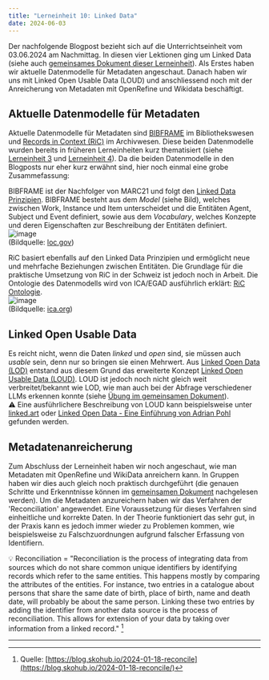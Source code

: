 ```yaml
---
title: "Lerneinheit 10: Linked Data"
date: 2024-06-03
---
```


Der nachfolgende Blogpost bezieht sich auf die Unterrichtseinheit vom 03.06.2024 am Nachmittag. In diesen vier Lektionen ging um Linked Data (siehe auch [gemeinsames Dokument dieser Lerneinheit](https://pad.gwdg.de/KY1DbBllTM2UC4C3CTNy5w)). Als Erstes haben wir aktuelle Datenmodelle für Metadaten angeschaut. Danach haben wir uns mit Linked Open Usable Data (LOUD) und anschliessend noch mit der Anreicherung von Metadaten mit OpenRefine und Wikidata beschäftigt.

## Aktuelle Datenmodelle für Metadaten
Aktuelle Datenmodelle für Metadaten sind [BIBFRAME](https://de.wikipedia.org/wiki/BIBFRAME) im Bibliothekswesen und [Records in Context (RiC)](https://de.wikipedia.org/wiki/Records_in_Contexts) im Archivwesen. Diese beiden Datenmodelle wurden bereits in früheren Lerneinheiten kurz thematisiert (siehe [Lerneinheit 3](https://yara-wagner.github.io/lerntagebuch/2024/02/27/lerneinheit3.html) und [Lerneinheit 4](https://yara-wagner.github.io/lerntagebuch/2024/03/12/lerneinheit4.html)). Da die beiden Datenmodelle in den Blogposts nur eher kurz erwähnt sind, hier noch einmal eine grobe Zusammefassung:

BIBFRAME ist der Nachfolger von MARC21 und folgt den [Linked Data Prinzipien](https://www.w3.org/wiki/LinkedData#:~:text=The%20principles%20are,discover%20more%20things.). BIBFRAME besteht aus dem _Model_ (siehe Bild), welches zwischen Work, Instance und Item unterscheidet und die Entitäten Agent, Subject und Event definiert, sowie aus dem _Vocabulary_, welches Konzepte und deren Eigenschaften zur Beschreibung der Entitäten definiert.<br>
![image](https://github.com/yara-wagner/lerntagebuch/assets/160014711/8a898c64-3f29-4924-b77b-c07cc4a6c758) <br>(Bildquelle: [loc.gov](https://www.loc.gov/bibframe/docs/bibframe2-model.html))

RiC basiert ebenfalls auf den Linked Data Prinzipien und ermöglicht neue und mehrfache Beziehungen zwischen Entitäten. Die Grundlage für die praktische Umsetzung von RiC in der Schweiz ist jedoch noch in Arbeit. Die Ontologie des Datenmodells wird von ICA/EGAD ausführlich erklärt: [RiC Ontologie](https://www.ica.org/standards/RiC/RiC-O_1-0-1.html).<br>
![image](https://github.com/yara-wagner/lerntagebuch/assets/160014711/a9afbadf-142f-4bdf-979c-1da051b8586c) <br> (Bildquelle: [ica.org](https://www.ica.org/standards/RiC/RiC-O_1-0-1.html))


## Linked Open Usable Data
Es reicht nicht, wenn die Daten _linked_ und _open_ sind, sie müssen auch _usable_ sein, denn nur so bringen sie einen Mehrwert. Aus [Linked Open Data (LOD)](https://de.wikipedia.org/wiki/Linked_Open_Data) entstand aus diesem Grund das erweiterte Konzept [Linked Open Usable Data (LOUD)](https://linked.art/loud/). LOUD ist jedoch noch nicht gleich weit verbreitet/bekannt wie LOD, wie man auch bei der Abfrage verschiedener LLMs erkennen konnte (siehe [Übung im gemeinsamen Dokument](https://pad.gwdg.de/KY1DbBllTM2UC4C3CTNy5w#Gruppe-3)).<br>
⚠️ Eine ausführlichere Beschreibung von LOUD kann beispielsweise unter [linked.art](https://linked.art/loud/) oder [Linked Open Data - Eine Einführung von Adrian Pohl](https://slides.lobid.org/2022-05-06-lod-dipf/#/) gefunden werden.

## Metadatenanreicherung
Zum Abschluss der Lerneinheit haben wir noch angeschaut, wie man Metadaten mit OpenRefine und WikiData anreichern kann. In Gruppen haben wir dies auch gleich noch praktisch durchgeführt (die genauen Schritte und Erkenntnisse können im [gemeinsamen Dokument](https://pad.gwdg.de/KY1DbBllTM2UC4C3CTNy5w#Metadaten-anreichern-mit-OpenRefine-und-Wikidata) nachgelesen werden). Um die Metadaten anzureichern haben wir das Verfahren der 'Reconciliation' angewendet. Eine Voraussetzung für dieses Verfahren sind einheitliche und korrekte Daten. In der Theorie funktioniert das sehr gut, in der Praxis kann es jedoch immer wieder zu Problemen kommen, wie beispielsweise zu Falschzuordnungen aufgrund falscher Erfassung von Identifiern.

💡 Reconciliation = "Reconciliation is the process of integrating data from sources which do not share common unique identifiers by identifying records which refer to the same entities. This happens mostly by comparing the attributes of the entities. For instance, two entries in a catalogue about persons that share the same date of birth, place of birth, name and death date, will probably be about the same person. Linking these two entries by adding the identifier from another data source is the process of reconciliation. This allows for extension of your data by taking over information from a linked record." [^1]


<hr>

[^1]: Quelle: [https://blog.skohub.io/2024-01-18-reconcile](https://blog.skohub.io/2024-01-18-reconcile/)
